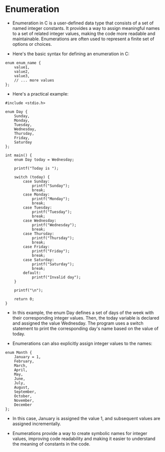 # Enumeration

* Enumeration in C is a user-defined data type that consists of a set of named integer constants. It provides a way to assign meaningful names to a set of related integer values, making the code more readable and maintainable. Enumerations are often used to represent a finite set of options or choices.

* Here's the basic syntax for defining an enumeration in C:
~~~~
enum enum_name {
    value1,
    value2,
    value3,
    // ... more values
};
~~~~

* Here's a practical example:
~~~~
#include <stdio.h>

enum Day {
    Sunday,
    Monday,
    Tuesday,
    Wednesday,
    Thursday,
    Friday,
    Saturday
};

int main() {
    enum Day today = Wednesday;
    
    printf("Today is ");
    
    switch (today) {
        case Sunday:
            printf("Sunday");
            break;
        case Monday:
            printf("Monday");
            break;
        case Tuesday:
            printf("Tuesday");
            break;
        case Wednesday:
            printf("Wednesday");
            break;
        case Thursday:
            printf("Thursday");
            break;
        case Friday:
            printf("Friday");
            break;
        case Saturday:
            printf("Saturday");
            break;
        default:
            printf("Invalid day");
    }
    
    printf("\n");
    
    return 0;
}
~~~~

* In this example, the enum Day defines a set of days of the week with their corresponding integer values. Then, the today variable is declared and assigned the value Wednesday. The program uses a switch statement to print the corresponding day's name based on the value of today.

* Enumerations can also explicitly assign integer values to the names:
~~~~
enum Month {
    January = 1,
    February,
    March,
    April,
    May,
    June,
    July,
    August,
    September,
    October,
    November,
    December
};
~~~~

* In this case, January is assigned the value 1, and subsequent values are assigned incrementally.

* Enumerations provide a way to create symbolic names for integer values, improving code readability and making it easier to understand the meaning of constants in the code.
